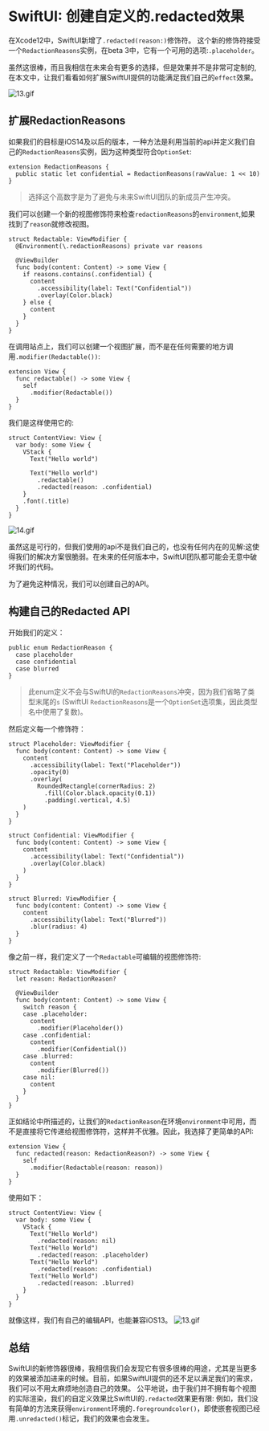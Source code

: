 # SwiftUI: 创建自定义的.redacted效果

在Xcode12中，SwiftUI新增了`.redacted(reason:)`修饰符。
这个新的修饰符接受一个`RedactionReasons`实例，在beta 3中，它有一个可用的选项:`.placeholder`。

虽然这很棒，而且我相信在未来会有更多的选择，但是效果并不是非常可定制的,在本文中，让我们看看如何扩展SwiftUI提供的功能满足我们自己的`effect`效果。

![13.gif](./13.gif)

## 扩展RedactionReasons
如果我们的目标是iOS14及以后的版本，一种方法是利用当前的api并定义我们自己的`RedactionReasons`实例，因为这种类型符合`OptionSet`:
```
extension RedactionReasons {
  public static let confidential = RedactionReasons(rawValue: 1 << 10)
}
```
> 选择这个高数字是为了避免与未来SwiftUI团队的新成员产生冲突。

我们可以创建一个新的视图修饰符来检查`redactionReasons`的`environment`,如果找到了`reason`就修改视图。
```
struct Redactable: ViewModifier {
  @Environment(\.redactionReasons) private var reasons

  @ViewBuilder
  func body(content: Content) -> some View {
    if reasons.contains(.confidential) {
      content
        .accessibility(label: Text("Confidential"))
        .overlay(Color.black)
    } else {
      content
    }
  }
}
```
在调用站点上，我们可以创建一个视图扩展，而不是在任何需要的地方调用`.modifier(Redactable())`:
```
extension View {
  func redactable() -> some View {
    self
      .modifier(Redactable())
  }
}
```
我们是这样使用它的:
```
struct ContentView: View {
  var body: some View {
    VStack {
      Text("Hello world")

      Text("Hello world")
        .redactable()
        .redacted(reason: .confidential)
    }
    .font(.title)
  }
}
```

![14.gif](./14.gif)

虽然这是可行的，但我们使用的api不是我们自己的，也没有任何内在的见解:这使得我们的解决方案很脆弱。在未来的任何版本中，SwiftUI团队都可能会无意中破坏我们的代码。

为了避免这种情况，我们可以创建自己的API。

## 构建自己的Redacted API
开始我们的定义：
```
public enum RedactionReason {
  case placeholder
  case confidential
  case blurred
}
```
> 此enum定义不会与SwiftUI的`RedactionReasons`冲突，因为我们省略了类型末尾的`s` (SwiftUI `RedactionReasons`是一个`OptionSet`选项集，因此类型名中使用了复数)。

然后定义每一个修饰符：
```
struct Placeholder: ViewModifier {
  func body(content: Content) -> some View {
    content
      .accessibility(label: Text("Placeholder"))
      .opacity(0)
      .overlay(
        RoundedRectangle(cornerRadius: 2)
          .fill(Color.black.opacity(0.1))
          .padding(.vertical, 4.5)
    )
  }
}

struct Confidential: ViewModifier {
  func body(content: Content) -> some View {
    content
      .accessibility(label: Text("Confidential"))
      .overlay(Color.black)
    )
  }
}

struct Blurred: ViewModifier {
  func body(content: Content) -> some View {
    content
      .accessibility(label: Text("Blurred"))
      .blur(radius: 4)
  }
}
```
像之前一样，我们定义了一个`Redactable`可编辑的视图修饰符:
```
struct Redactable: ViewModifier {
  let reason: RedactionReason?

  @ViewBuilder
  func body(content: Content) -> some View {
    switch reason {
    case .placeholder:
      content
        .modifier(Placeholder())
    case .confidential:
      content
        .modifier(Confidential())
    case .blurred:
      content
        .modifier(Blurred())
    case nil:
      content
    }
  }
}
```
正如结论中所描述的，让我们的`RedactionReason`在环境`environment`中可用，而不是直接将它传递给视图修饰符，这样并不优雅。因此，我选择了更简单的API:
```
extension View {
  func redacted(reason: RedactionReason?) -> some View {
    self
      .modifier(Redactable(reason: reason))
  }
}
```
使用如下：
```
struct ContentView: View {
  var body: some View {
    VStack {
      Text("Hello World")
        .redacted(reason: nil)
      Text("Hello World")
        .redacted(reason: .placeholder)
      Text("Hello World")
        .redacted(reason: .confidential)
      Text("Hello World")
        .redacted(reason: .blurred)
    }
  }
}
```
就像这样，我们有自己的编辑API，也能兼容iOS13。
![13.gif](./13.gif)

## 总结
SwiftUI的新修饰器很棒，我相信我们会发现它有很多很棒的用途，尤其是当更多的效果被添加进来的时候。目前，如果SwiftUI提供的还不足以满足我们的需求，我们可以不用太麻烦地创造自己的效果。
公平地说，由于我们并不拥有每个视图的实际渲染，我们的自定义效果比SwiftUI的`.redacted`效果更有限:
例如，我们没有简单的方法来获得`environment`环境的`.foregroundcolor()`，即使嵌套视图已经用`.unredacted()`标记，我们的效果也会发生。


